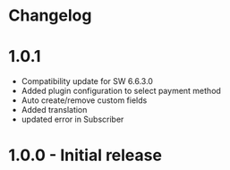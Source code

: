 # Changelog


# 1.0.1

- Compatibility update for SW 6.6.3.0
- Added plugin configuration to select payment method
- Auto create/remove custom fields
- Added translation
- updated error in Subscriber

# 1.0.0 - Initial release
